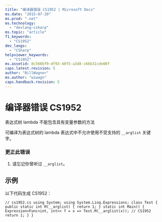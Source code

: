 ```yaml
---
title: "编译器错误 CS1952 | Microsoft Docs"
ms.date: "2015-07-20"
ms.prod: ".net"
ms.technology: 
  - "devlang-csharp"
ms.topic: "article"
f1_keywords: 
  - "CS1952"
dev_langs: 
  - "CSharp"
helpviewer_keywords: 
  - "CS1952"
ms.assetid: 8c560bf9-df93-40f5-a3d8-c66b31cde08f
caps.latest.revision: 5
author: "BillWagner"
ms.author: "wiwagn"
caps.handback.revision: 5
---
```

# 编译器错误 CS1952
表达式树 lambda 不能包含具有变量参数的方法  
  
 可编译为表达式树的 lambda 表达式中不允许使用不受支持的 `__arglist` 关键字。  
  
### 更正此错误  
  
1.  请忘记你曾听过 `__arglist`。  
  
## 示例  
 以下代码生成 CS1952：  
  
```  
// cs1952.cs using System; using System.Linq.Expressions; class Test { public static int M(__arglist) { return 1; } static int Main() { Expression<Func<int, int>> f = x => Test.M(__arglist(x)); // CS1952 return 1; } }  
  
```